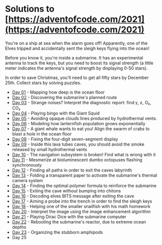 # Solutions to [https://adventofcode.com/2021](https://adventofcode.com/2021)

You're on a ship at sea when the alarm goes off!
Apparently, one of the Elves tripped and accidentally sent the sleigh keys flying into the ocean!

Before you know it, you're inside a submarine.
It has an experimental antenna to track the keys, but you need to boost its signal strength
(a little meter indicates the antenna's signal strength by displaying 0-50 stars).

In order to save Christmas, you'll need to get all fifty stars by December 25th.
Collect stars by solving puzzles.


- [Day 01](day-01) - Mapping how deep is the ocean floor
- [Day 02](day-02) - Discovering the submarine's planned route
- [Day 03](day-03) - Strange noises? Interpret the diagnostic report: find 𝛾, ε, O₂, CO₂
- [Day 04](day-04) - Playing bingo with the Giant Squid
- [Day 05](day-05) - Avoiding opaque clouds lines produced by hydrothermal vents.
- [Day 06](day-06) - Modeling how lanternfish population grows exponentially
- [Day 07](day-07) - A giant whale wants to eat you! Align the swarm of crabs to blast a hole in the ocean floor
- [Day 08](day-08) - Fixing the four-digit seven-segment display
- [Day 09](day-09) - Inside this lava tubes caves, you should avoid the smoke released by small hydrothermal vents
- [Day 10](day-10) - The navigation subsystem is broken! Find what is wrong with it
- [Day 11](day-11) - Mesmerize at bioluminescent dumbo octopuses flashing synchronously
- [Day 12](day-12) - Finding all paths in order to exit the caves labyrinth
- [Day 13](day-13) - Folding a transparent paper to activate the submarine's thermal camera system
- [Day 14](day-14) - Finding the optimal polymer formula to reinforce the submarine
- [Day 15](day-15) - Exiting the cave without bumping into chitons
- [Day 16](day-16) - Decoding elves BITS message after exiting the cave
- [Day 17](day-17) - Aiming a probe into the trench in order to find the sleigh keys
- [Day 18](day-18) - Helping one of the smaller snailfish with his math homework
- [Day 20](day-20) - Interpret the image using the image enhancement algorithm
- [Day 21](day-21) - Playing Dirac Dice with the submarine computer
- [Day 22](day-22) - Rebooting the submarine's reactor, due to extreme ocean depths
- [Day 23](day-23) - Organizing the stubborn amphipods
- Day 25
